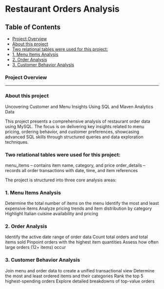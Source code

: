# Restaurant Orders Analysis

## Table of Contents

- [Project Overview](#project-overview)
- [About this project](#about-this-project)
- [Two relational tables were used for this project:](#two-relational-tables-were-used-for-this-project)
- [1. Menu Items Analysis](#1-menu-items-analysis)
- [2. Order Analysis](#2-Order-Analysis)
- [3. Customer Behavior Analysis](#3-Customer-Behavior-Analysis)

### Project Overview
---

### About this project
Uncovering Customer and Menu Insights Using SQL and Maven Analytics Data

This project presents a comprehensive analysis of restaurant order data using MySQL. The focus is on delivering key insights related to menu pricing, ordering behavior, and customer preferences, showcasing advanced SQL skills through structured queries and data exploration techniques.

### Two relational tables were used for this project:

menu_items – contains item name, category, and price
order_details – records all order transactions with date, time, and item references

The project is structured into three core analysis areas:

### 1. Menu Items Analysis
Determine the total number of items on the menu
Identify the most and least expensive items
Analyze pricing trends and item distribution by category
Highlight Italian cuisine availability and pricing

### 2. Order Analysis
Identify the active date range of order data
Count total orders and total items sold
Pinpoint orders with the highest item quantities
Assess how often large orders (12+ items) occur

### 3. Customer Behavior Analysis
Join menu and order data to create a unified transactional view
Determine the most and least ordered items and their categories
Rank the top 5 highest-spending orders
Explore detailed breakdowns of top-value orders
